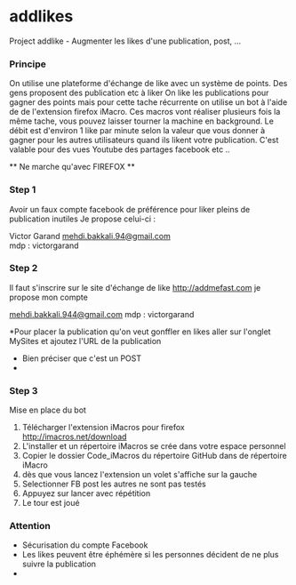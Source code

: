 # addlikes

Project addlike - Augmenter les likes d'une publication, post, ...

### Principe
On utilise une plateforme d'échange de like avec un système de points. Des gens proposent des publication etc à liker 
On like les publications pour gagner des points mais pour cette tache récurrente on utilise un bot à l'aide de
de l'extension firefox iMacro. Ces macros vont réaliser plusieurs fois la même tache, vous pouvez laisser tourner la machine en background. Le débit est d'environ 1 like par minute selon la valeur que vous donner à gagner pour les autres utilisateurs quand ils likent votre publication. C'est valable pour des vues Youtube des partages facebook etc .. 

** Ne marche qu'avec FIREFOX **

### Step 1
Avoir un faux compte facebook de préférence pour liker pleins de publication inutiles 
Je propose celui-ci :

Victor Garand 
mehdi.bakkali.94@gmail.com  
mdp : victorgarand

### Step 2
Il faut s'inscrire sur le site d'échange de like                    http://addmefast.com 
je propose mon compte 

mehdi.bakkali.944@gmail.com
mdp : victorgarand

*Pour placer la publication qu'on veut gonffler en likes aller sur l'onglet MySites et ajoutez l'URL de la publication 
* Bien préciser que c'est un POST 
* 
### Step 3
Mise en place du bot 
1) Télécharger l'extension iMacros pour firefox  http://imacros.net/download
2) L'installer et un répertoire iMacros se crée dans votre espace personnel 
3) Copier le dossier Code_iMacros du répertoire GitHub dans de répertoire iMacro 
4) dès que vous lancez l'extension un volet s'affiche sur la gauche 
5) Selectionner FB post les autres ne sont pas testés 
6) Appuyez sur lancer avec répétition 
7) Le tour est joué 

### Attention 
* Sécurisation du compte Facebook 
* Les likes peuvent être éphémère si les personnes décident de ne plus suivre la publication 
* 
